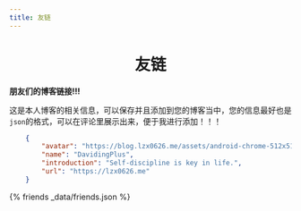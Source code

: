 ```yaml
---
title: 友链
---
```


# <center>友链</center>

**朋友们的博客链接!!!**

这是本人博客的相关信息，可以保存并且添加到您的博客当中，您的信息最好也是`json`的格式，可以在评论里展示出来，便于我进行添加！！！

~~~json
    {
        "avatar": "https://blog.lzx0626.me/assets/android-chrome-512x512.webp",
        "name": "DavidingPlus",
        "introduction": "Self-discipline is key in life.",
        "url": "https://lzx0626.me"
    }
~~~

{% friends _data/friends.json %}

